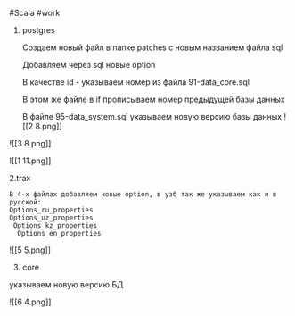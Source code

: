
#Scala 
#work 

1. postgres

	Создаем новый файл в папке patches с новым названием файла sql
	
	Добавляем через sql новые option 

	В качестве id - указываем номер из файла 91-data_core.sql

	В этом же файле в if прописываем номер предыдущей базы данных

	В файле 95-data_system.sql указываем новую версию базы данных
	![[2 8.png]]

![[3 8.png]]

![[1 11.png]]

2.trax

	В 4-х файлах добавляем новые option, в узб так же указываем как и в русской:
	Options_ru_properties
	Options_uz_properties
	 Options_kz_properties
	  Options_en_properties

![[5 5.png]]


3. core

указываем новую версию БД

![[6 4.png]]